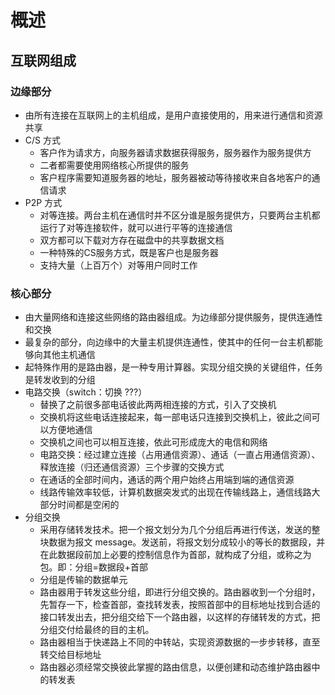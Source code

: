# 概述

## 互联网组成

### 边缘部分

* 由所有连接在互联网上的主机组成，是用户直接使用的，用来进行通信和资源共享
* C/S 方式
  * 客户作为请求方，向服务器请求数据获得服务，服务器作为服务提供方
  * 二者都需要使用网络核心所提供的服务
  * 客户程序需要知道服务器的地址，服务器被动等待接收来自各地客户的通信请求
* P2P 方式
  * 对等连接。两台主机在通信时并不区分谁是服务提供方，只要两台主机都运行了对等连接软件，就可以进行平等的连接通信
  * 双方都可以下载对方存在磁盘中的共享数据文档
  * 一种特殊的CS服务方式，既是客户也是服务器
  * 支持大量（上百万个）对等用户同时工作

### 核心部分

* 由大量网络和连接这些网络的路由器组成。为边缘部分提供服务，提供连通性和交换
* 最复杂的部分，向边缘中的大量主机提供连通性，使其中的任何一台主机都能够向其他主机通信
* 起特殊作用的是路由器，是一种专用计算器。实现分组交换的关键组件，任务是转发收到的分组
* 电路交换（switch：切换 ???）
  * 替换了之前很多部电话彼此两两相连接的方式，引入了交换机
  * 交换机将这些电话连接起来，每一部电话只连接到交换机上，彼此之间可以方便地通信
  * 交换机之间也可以相互连接，依此可形成庞大的电信和网络
  * 电路交换：经过建立连接（占用通信资源）、通话（一直占用通信资源）、释放连接（归还通信资源）三个步骤的交换方式
  * 在通话的全部时间内，通话的两个用户始终占用端到端的通信资源
  * 线路传输效率较低，计算机数据突发式的出现在传输线路上，通信线路大部分时间都是空闲的
* 分组交换
  * 采用存储转发技术。把一个报文划分为几个分组后再进行传送，发送的整块数据为报文 message。发送前，将报文划分成较小的等长的数据段，并在此数据段前加上必要的控制信息作为首部，就构成了分组，或称之为包。即：分组=数据段+首部
  * 分组是传输的数据单元
  * 路由器用于转发这些分组，即进行分组交换的。路由器收到一个分组时，先暂存一下，检查首部，查找转发表，按照首部中的目标地址找到合适的接口转发出去，把分组交给下一个路由器，以这样的存储转发的方式，把分组交付给最终的目的主机。
  * 路由器相当于快递路上不同的中转站，实现资源数据的一步步转移，直至转交给目标地址
  * 路由器必须经常交换彼此掌握的路由信息，以便创建和动态维护路由器中的转发表
